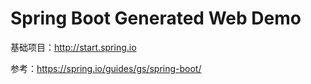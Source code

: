 Spring Boot Generated Web Demo
===============

基础项目：<http://start.spring.io>

参考：<https://spring.io/guides/gs/spring-boot/>